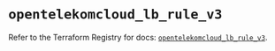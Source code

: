 # `opentelekomcloud_lb_rule_v3`

Refer to the Terraform Registry for docs: [`opentelekomcloud_lb_rule_v3`](https://registry.terraform.io/providers/opentelekomcloud/opentelekomcloud/1.36.50/docs/resources/lb_rule_v3).
